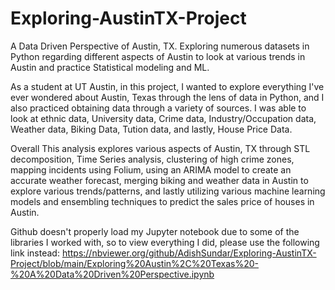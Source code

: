 # Exploring-AustinTX-Project
A Data Driven Perspective of Austin, TX. Exploring numerous datasets in Python regarding different aspects of Austin to look
at various trends in Austin and practice Statistical modeling and ML.

As a student at UT Austin, in this project, I wanted to explore everything I've ever wondered about Austin, Texas through the lens of data in Python, and I also practiced obtaining data through a variety of sources. I was able to look at ethnic data, University data, Crime data, Industry/Occupation data, Weather data, Biking Data, Tution data, and lastly, House Price Data.

Overall This analysis explores various aspects of Austin, TX through STL decomposition, Time Series analysis, clustering of high crime zones, mapping incidents using Folium, using an ARIMA model to create an accurate weather forecast, merging biking and weather data in Austin to explore various trends/patterns, and lastly utilizing various machine learning models and ensembling techniques to predict the sales price of houses in Austin.

Github doesn't properly load my Jupyter notebook due to some of the libraries I worked with, so to view everything I did, please use the following link instead: https://nbviewer.org/github/AdishSundar/Exploring-AustinTX-Project/blob/main/Exploring%20Austin%2C%20Texas%20-%20A%20Data%20Driven%20Perspective.ipynb
